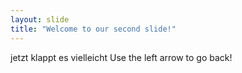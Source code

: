 ```yaml
---
layout: slide
title: "Welcome to our second slide!"
---
```

jetzt klappt es vielleicht
Use the left arrow to go back!

